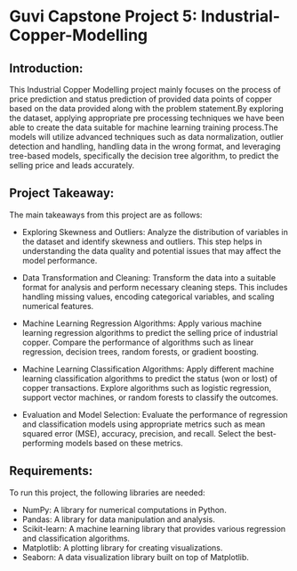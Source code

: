 # Guvi Capstone Project 5: Industrial-Copper-Modelling

## Introduction:
This Industrial Copper Modelling project mainly focuses on the process of price prediction and status prediction of provided data points of copper based on the data provided along with the problem statement.By exploring the dataset, applying appropriate pre processing techniques we have been able to create the data suitable for machine learning training process.The models will utilize advanced techniques such as data normalization, outlier detection and handling, handling data in the wrong format, and leveraging tree-based models, specifically the decision tree algorithm, to predict the selling price and leads accurately.

## Project Takeaway:
The main takeaways from this project are as follows:

- Exploring Skewness and Outliers: Analyze the distribution of variables in the dataset and identify skewness and outliers. This step helps in understanding the data quality and potential issues that may affect the model performance.

- Data Transformation and Cleaning: Transform the data into a suitable format for analysis and perform necessary cleaning steps. This includes handling missing values, encoding categorical variables, and scaling numerical features.

- Machine Learning Regression Algorithms: Apply various machine learning regression algorithms to predict the selling price of industrial copper. Compare the performance of algorithms such as linear regression, decision trees, random forests, or gradient boosting.

- Machine Learning Classification Algorithms: Apply different machine learning classification algorithms to predict the status (won or lost) of copper transactions. Explore algorithms such as logistic regression, support vector machines, or random forests to classify the outcomes.

- Evaluation and Model Selection: Evaluate the performance of regression and classification models using appropriate metrics such as mean squared error (MSE), accuracy, precision, and recall. Select the best-performing models based on these metrics.


## Requirements:

To run this project, the following libraries are needed:

* NumPy: A library for numerical computations in Python.
* Pandas: A library for data manipulation and analysis.
* Scikit-learn: A machine learning library that provides various regression and classification algorithms.
* Matplotlib: A plotting library for creating visualizations.
* Seaborn: A data visualization library built on top of Matplotlib.
